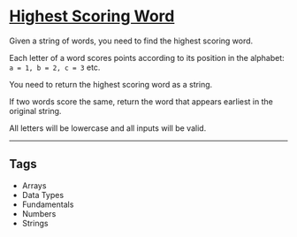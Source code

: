 # [Highest Scoring Word](https://www.codewars.com/kata/57eb8fcdf670e99d9b000272)

Given a string of words, you need to find the highest scoring word.

Each letter of a word scores points according to its position in the alphabet: `a = 1, b = 2, c = 3` etc.

You need to return the highest scoring word as a string.

If two words score the same, return the word that appears earliest in the original string.

All letters will be lowercase and all inputs will be valid.

---

## Tags

- Arrays
- Data Types
- Fundamentals
- Numbers
- Strings
